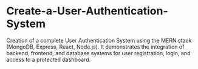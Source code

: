 # Create-a-User-Authentication-System
Creation of a complete User Authentication System using the MERN stack (MongoDB, Express, React, Node.js). It demonstrates the integration of backend, frontend, and database systems for user registration, login, and access to a protected dashboard.

